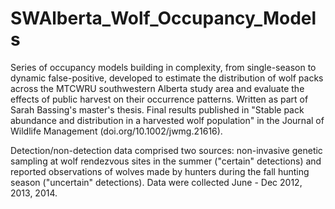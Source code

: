 # SWAlberta_Wolf_Occupancy_Models
Series of occupancy models building in complexity, from single-season to dynamic false-positive, developed to estimate the distribution of wolf packs across the MTCWRU southwestern Alberta study area and evaluate the effects of public harvest on their occurrence patterns. Written as part of Sarah Bassing's master's thesis. Final results published in "Stable pack abundance and distribution in a harvested wolf population" in the Journal of Wildlife Management (doi.org/10.1002/jwmg.21616).

Detection/non-detection data comprised two sources: non-invasive genetic sampling at wolf rendezvous sites in the summer ("certain" detections) and reported observations of wolves made by hunters during the fall hunting season ("uncertain" detections). Data were collected June - Dec 2012, 2013, 2014.
